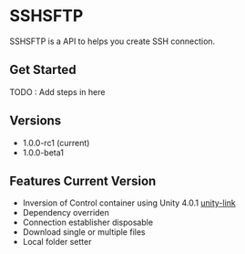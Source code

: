 # SSHSFTP

SSHSFTP is a API to helps you create SSH connection.

## Get Started

TODO : Add steps in here

## Versions

 - 1.0.0-rc1 (current)
 - 1.0.0-beta1

## Features Current Version

 - Inversion of Control container using Unity 4.0.1 [unity-link]
 - Dependency overriden
 - Connection establisher disposable
 - Download single or multiple files
 - Local folder setter

[unity-link]: https://github.com/unitycontainer/unity